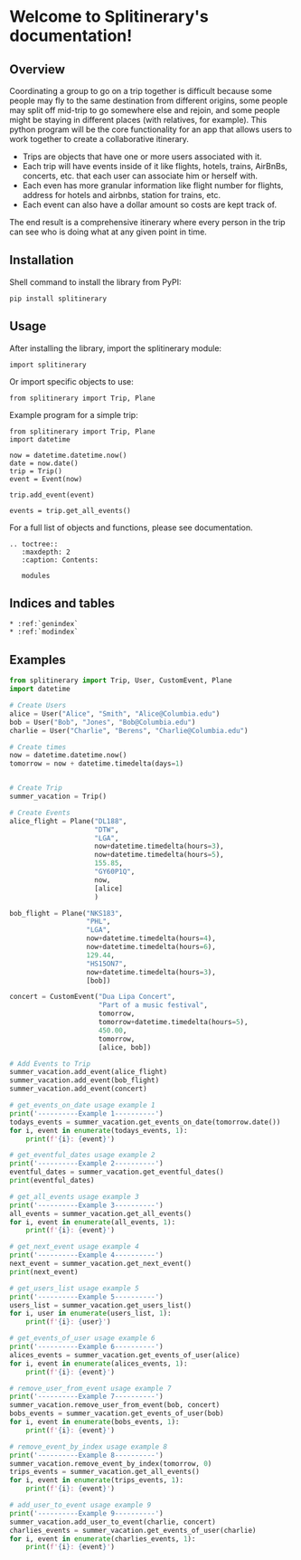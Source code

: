 # Welcome to Splitinerary's documentation!

## Overview

Coordinating a group to go on a trip together is difficult because some people may fly to the same destination from different origins, some people may split off mid-trip to go somewhere else and rejoin, and some people might be staying in different places (with relatives, for example). This python program will be the core functionality for an app that allows users to work together to create a collaborative itinerary.

- Trips are objects that have one or more users associated with it.
- Each trip will have events inside of it like flights, hotels, trains, AirBnBs, concerts, etc. that each user can associate him or herself with.
- Each even has more granular information like flight number for flights, address for hotels and airbnbs, station for trains, etc.  
- Each event can also have a dollar amount so costs are kept track of.

The end result is a comprehensive itinerary where every person in the trip can see who is doing what at any given point in time.

## Installation

Shell command to install the library from PyPI:
```
pip install splitinerary
```

## Usage

After installing the library, import the splitinerary module:
```
import splitinerary
```
Or import specific objects to use:
```
from splitinerary import Trip, Plane
```

Example program for a simple trip:
```
from splitinerary import Trip, Plane
import datetime

now = datetime.datetime.now()
date = now.date()
trip = Trip()
event = Event(now)

trip.add_event(event)

events = trip.get_all_events()
```

For a full list of objects and functions, please see documentation.

```eval_rst
.. toctree::
   :maxdepth: 2
   :caption: Contents:

   modules
```
## Indices and tables
```eval_rst
* :ref:`genindex`
* :ref:`modindex`
```

## Examples

```python
from splitinerary import Trip, User, CustomEvent, Plane
import datetime

# Create Users
alice = User("Alice", "Smith", "Alice@Columbia.edu")
bob = User("Bob", "Jones", "Bob@Columbia.edu")
charlie = User("Charlie", "Berens", "Charlie@Columbia.edu")

# Create times
now = datetime.datetime.now()
tomorrow = now + datetime.timedelta(days=1)


# Create Trip
summer_vacation = Trip()

# Create Events
alice_flight = Plane("DL188",
                     "DTW",
                     "LGA",
                     now+datetime.timedelta(hours=3),
                     now+datetime.timedelta(hours=5),
                     155.85,
                     "GY60P1Q",
                     now,
                     [alice]
                     )

bob_flight = Plane("NKS183",
                   "PHL",
                   "LGA",
                   now+datetime.timedelta(hours=4),
                   now+datetime.timedelta(hours=6),
                   129.44,
                   "HS15ON7",
                   now+datetime.timedelta(hours=3),
                   [bob])

concert = CustomEvent("Dua Lipa Concert",
                      "Part of a music festival",
                      tomorrow,
                      tomorrow+datetime.timedelta(hours=5),
                      450.00,
                      tomorrow,
                      [alice, bob])

# Add Events to Trip
summer_vacation.add_event(alice_flight)
summer_vacation.add_event(bob_flight)
summer_vacation.add_event(concert)

# get_events_on_date usage example 1
print('----------Example 1----------')
todays_events = summer_vacation.get_events_on_date(tomorrow.date())
for i, event in enumerate(todays_events, 1):
    print(f'{i}: {event}')

# get_eventful_dates usage example 2
print('----------Example 2----------')
eventful_dates = summer_vacation.get_eventful_dates()
print(eventful_dates)

# get_all_events usage example 3
print('----------Example 3----------')
all_events = summer_vacation.get_all_events()
for i, event in enumerate(all_events, 1):
    print(f'{i}: {event}')

# get_next_event usage example 4
print('----------Example 4----------')
next_event = summer_vacation.get_next_event()
print(next_event)

# get_users_list usage example 5
print('----------Example 5----------')
users_list = summer_vacation.get_users_list()
for i, user in enumerate(users_list, 1):
    print(f'{i}: {user}')

# get_events_of_user usage example 6
print('----------Example 6----------')
alices_events = summer_vacation.get_events_of_user(alice)
for i, event in enumerate(alices_events, 1):
    print(f'{i}: {event}')

# remove_user_from_event usage example 7
print('----------Example 7----------')
summer_vacation.remove_user_from_event(bob, concert)
bobs_events = summer_vacation.get_events_of_user(bob)
for i, event in enumerate(bobs_events, 1):
    print(f'{i}: {event}')

# remove_event_by_index usage example 8
print('----------Example 8----------')
summer_vacation.remove_event_by_index(tomorrow, 0)
trips_events = summer_vacation.get_all_events()
for i, event in enumerate(trips_events, 1):
    print(f'{i}: {event}')

# add_user_to_event usage example 9
print('----------Example 9----------')
summer_vacation.add_user_to_event(charlie, concert)
charlies_events = summer_vacation.get_events_of_user(charlie)
for i, event in enumerate(charlies_events, 1):
    print(f'{i}: {event}')
```